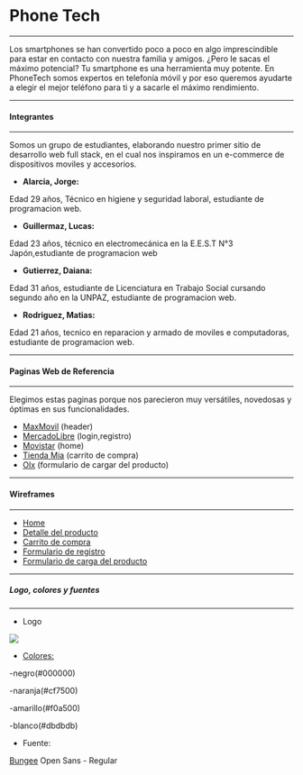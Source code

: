 # Phone Tech

------------

Los smartphones se han convertido poco a poco en algo imprescindible para estar en contacto con nuestra familia y amigos. ¿Pero le sacas el máximo potencial? Tu smartphone es una herramienta muy potente. En PhoneTech somos expertos en telefonía móvil y por eso queremos ayudarte a elegir el mejor teléfono para ti y a sacarle el máximo rendimiento.

------------

#### Integrantes

------------


Somos un grupo de estudiantes, elaborando nuestro primer sitio de desarrollo web full stack, en el cual nos inspiramos en un e-commerce de  dispositivos moviles y accesorios.

- **Alarcia, Jorge:**

Edad 29 años, Técnico en higiene y seguridad laboral, estudiante de programacion web.

- **Guillermaz, Lucas:**

Edad 23 años, técnico en electromecánica en la E.E.S.T N°3 Japón,estudiante de programacion web

- **Gutierrez, Daiana:**

Edad 31 años, estudiante de Licenciatura en Trabajo Social cursando segundo año en la UNPAZ, estudiante de programacion web.

- **Rodriguez, Matias:**

Edad 21 años, tecnico en reparacion y armado de moviles e computadoras, estudiante de programacion web.

------------

#### Paginas Web de Referencia

------------
Elegimos estas paginas porque nos parecieron muy versátiles, novedosas y  óptimas en sus funcionalidades.


- [MaxMovil](https://www.maxmovil.com/es/ "MaxMovil") (header)
- [MercadoLibre](https://www.mercadolibre.com.ar "MercadoLibre") (login,registro)
- [Movistar](https://tienda.movistar.com.ar "Movistar") (home)
- [Tienda Mia](https://tiendamia.com/ar/ "Tienda Mia") (carrito de compra)
- [Olx](https://www.olx.com.ar "Olx") (formulario de cargar del producto)




------------

#### Wireframes

------------

- [Home](https://github.com/Lucas2259/grupo_2_PhoneTech/blob/master/wireframes/home.png)
- [Detalle del producto](https://github.com/Lucas2259/grupo_2_PhoneTech/blob/master/wireframes/detalle%20de%20compra.png)
- [Carrito de compra](https://github.com/Lucas2259/grupo_2_PhoneTech/blob/master/wireframes/carrito%20de%20compra.jpg)
- [Formulario de registro](https://github.com/Lucas2259/grupo_2_PhoneTech/blob/master/wireframes/login.png)
- [Formulario de carga del producto](https://github.com/Lucas2259/grupo_2_PhoneTech/blob/master/wireframes/formularioCargaAdmin.png)

------------

##### Logo, colores  y fuentes

------------
- Logo

![](https://trello-attachments.s3.amazonaws.com/5f1a12ab2fdeeb282954e0af/198x198/da091c7098144a939c239e8c7ae5c45a/Logo.jpg)
- [Colores:](https://colorhunt.co/palette/179398)

-negro(#000000)

-naranja(#cf7500)

-amarillo(#f0a500)

-blanco(#dbdbdb)

- Fuente:

[Bungee](https://fonts.google.com/specimen/Bungee?query=Bungee)
Open Sans - Regular
